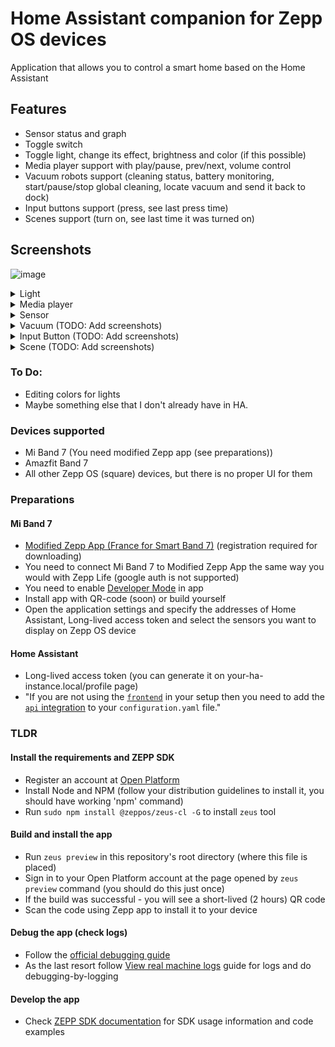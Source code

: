 # Home Assistant companion for Zepp OS devices
Application that allows you to control a smart home based on the Home Assistant

## Features
- Sensor status and graph
- Toggle switch
- Toggle light, change its effect, brightness and color (if this possible)
- Media player support with play/pause, prev/next, volume control
- Vacuum robots support (cleaning status, battery monitoring, start/pause/stop global cleaning, locate vacuum and send it back to dock)
- Input buttons support (press, see last press time)
- Scenes support (turn on, see last time it was turned on)

## Screenshots  
![image](images/1.png)  
<details>
  <summary>Light</summary>
  <img src="images/3.png">
  <img src="images/3.1.png">
  <img src="images/3.2.png">
  <img src="images/3.3.png">
</details>
<details>
  <summary>Media player</summary>
  <img src="images/2.png">
  <img src="images/2.1.png">
</details>
<details>
  <summary>Sensor</summary>
  <img src="images/4.png">
</details>
<details>
  <summary>Vacuum (TODO: Add screenshots)</summary>
  <img src="images/5.png">
</details>
<details>
  <summary>Input Button (TODO: Add screenshots)</summary>
  <img src="images/6.png">
</details>
<details>
  <summary>Scene (TODO: Add screenshots)</summary>
  <img src="images/7.png">
</details>

### To Do:
- Editing colors for lights
- Maybe something else that I don't already have in HA.

### Devices supported
- Mi Band 7 (You need modified Zepp app (see preparations))
- Amazfit Band 7
- All other Zepp OS (square) devices, but there is no proper UI for them

### Preparations
#### Mi Band 7
- [Modified Zepp App (France for Smart Band 7)](https://4pda.to/forum/index.php?showtopic=797981&st=16040#entry123924881) (registration required for downloading)
- You need to connect Mi Band 7 to Modified Zepp App the same way you would with Zepp Life (google auth is not  supported)
- You need to enable [Developer Mode](https://docs.zepp.com/docs/1.0/guides/tools/zepp-app/) in app
- Install app with QR-code (soon) or build yourself
- Open the application settings and specify the addresses of Home Assistant, Long-lived access token and select the sensors you want to display on Zepp OS device
#### Home Assistant
- Long-lived access token (you can generate it on your-ha-instance.local/profile page)
- "If you are not using the [`frontend`](https://www.home-assistant.io/integrations/frontend/) in your setup then you need to add the [`api` integration](https://www.home-assistant.io/integrations/api/) to your `configuration.yaml` file."

### TLDR
#### Install the requirements and ZEPP SDK
- Register an account at [Open Platform](https://user.zepp.com/universalLogin/index.html#/register?project_name=open_platform&project_redirect_uri=https%3A%2F%2Fconsole.zepp.com%2F%23%2F&platform_app=com.huami.webapp)
- Install Node and NPM (follow your distribution guidelines to install it, you should have working 'npm' command)
- Run `sudo npm install @zeppos/zeus-cl -G` to install `zeus` tool
#### Build and install the app
- Run `zeus preview` in this repository's root directory (where this file is placed)
- Sign in to your Open Platform account at the page opened by `zeus preview` command (you should do this just once)
- If the build was successful - you will see a short-lived (2 hours) QR code
- Scan the code using Zepp app to install it to your device
#### Debug the app (check logs)
- Follow the [official debugging guide](https://docs-testing.zepp.com/docs/v2/guides/best-practice/debug/)
- As the last resort follow [View real machine logs](https://docs-testing.zepp.com/docs/v2/guides/tools/zepp-app/#view-real-machine-logs) guide for logs and do debugging-by-logging
#### Develop the app
- Check [ZEPP SDK documentation](https://docs.zepp.com/docs/reference/app-json/) for SDK usage information and code examples
